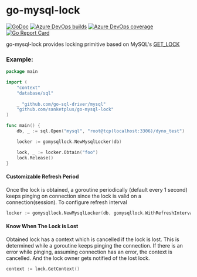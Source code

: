 # go-mysql-lock
[![GoDoc](https://godoc.org/github.com/sanketplus/go-mysql-lock?status.svg)](https://godoc.org/github.com/sanketplus/go-mysql-lock)
[![Azure DevOps builds](https://img.shields.io/azure-devops/build/sanketplus/go-mysql-lock/1)](https://dev.azure.com/sanketplus/go-mysql-lock/_build?definitionId=1)
[![Azure DevOps coverage](https://img.shields.io/azure-devops/coverage/sanketplus/go-mysql-lock/1)](https://dev.azure.com/sanketplus/go-mysql-lock/_build?definitionId=1)
[![Go Report Card](https://goreportcard.com/badge/github.com/sanketplus/go-mysql-lock)](https://goreportcard.com/report/github.com/sanketplus/go-mysql-lock)

go-mysql-lock provides locking primitive based on MySQL's [GET_LOCK](https://dev.mysql.com/doc/refman/8.0/en/locking-functions.html#function_get-lock)

### Example:

```go
package main

import (
    "context"
    "database/sql"
    
    _ "github.com/go-sql-driver/mysql"
    "github.com/sanketplus/go-mysql-lock"
)

func main() {
	db, _ := sql.Open("mysql", "root@tcp(localhost:3306)/dyno_test")

	locker := gomysqllock.NewMysqlLocker(db)

	lock, _ := locker.Obtain("foo")
	lock.Release()
}
```

#### Customizable Refresh Period
Once the lock is obtained, a goroutine periodically (default every 1 second) keeps pinging on connection since the lock is valid on a connection(session). To configure refresh interval
```go
locker := gomysqllock.NewMysqlLocker(db, gomysqllock.WithRefreshInterval(time.Millisecond*500))
```

#### Know When The Lock is Lost
Obtained lock has a context which is cancelled if the lock is lost. This is determined while a goroutine keeps pinging the connection. If there is an error while pinging, assuming connection has an error, the context is cancelled. And the lock owner gets notified of the lost lock.
```go
context := lock.GetContext()
``` 